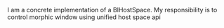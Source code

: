 I am a concrete implementation of a BlHostSpace.
My responsibility is to control morphic window using unified host space api 